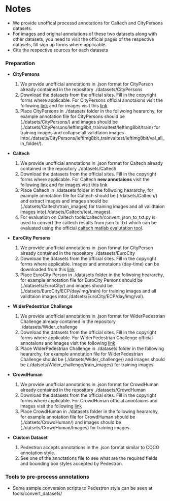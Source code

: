 # **Notes**
* We provide unoffical processd annotations for Caltech and CityPersons datasets.
* For images and original annotations of these two datasets along with other datasets, you need to visit the official pages of the respective datasets, fill sign up forms where applicable.  
* Cite the respective sources for each datasets

 ### Preparation

- **CityPersons**
    1. We provide unofficial annotations in .json format for CityPerson already contained in the repository ./datasets/CityPersons
	2. Download the datasets from the official sites. Fill in the copyright forms where applicable. For CityPersons official annotaions visit the following [link](https://bitbucket.org/shanshanzhang/citypersons/src/default/) and for images visit this [link](https://www.cityscapes-dataset.com/)     	
	3. Place CityPersons in ./datasets folder in the follwoing heararchy, for example annotation file for CityPersons should be (./datsets/CityPersons/) and images should be
   (./datsets/CityPersons/leftImg8bit_trainvaltest/leftImg8bit/train) for training images and collapse all validtaion images into(./datsets/CityPersons/leftImg8bit_trainvaltest/leftImg8bit/val_all_in_folder/). 

- **Caltech**
   1. We provide unofficial annotations in .json format for Caltech already contained in the repository ./datasets/Caltech
   2. Download the datasets from the official sites. Fill in the copyright forms where applicable. For Caltech **new annotaions** visit the following [link](https://www.mpi-inf.mpg.de/departments/computer-vision-and-machine-learning/research/people-detection-pose-estimation-and-tracking/how-far-are-we-from-solving-pedestrian-detection/) and for images visit this [link](http://www.vision.caltech.edu/Image_Datasets/CaltechPedestrians/)     	
   3. Place Caltech in ./datasets folder in the follwoing heararchy, for example annotation file for Caltech should be (./datsets/Caltech/) and extract images and images should be
   (./datsets/Caltech/train_images) for training images and all validtaion images into(./datsets/Caltech/test_images). 
   4. For evaluation on Caltech tools/caltech/convert_json_to_txt.py is used to convert the caltech results from json to .txt which can be evaluated using the official [caltech matlab evalutation tool](http://www.vision.caltech.edu/Image_Datasets/CaltechPedestrians/). 

- **EuroCity Persons**
   1. We provide unofficial annotations in .json format for CityPerson already contained in the repository ./datasets/EuroCity
   2. Download the datasets from the official sites. Fill in the copyright forms where applicable. Images and annotaions (day-time) can be downloaded from this [link](https://eurocity-dataset.tudelft.nl/)
   3. Place EuroCity Person in ./datasets folder in the follwoing heararchy, for example annotation file for EuroCity Persons should be (./datasets/EuroCity/) and images should be
   (./datsets/EuroCity/ECP/day/img/train) for training images and all validtaion images into(./datsets/EuroCity/ECP/day/img/val). 

- **WiderPedestrian Challenge**
    1. We provide unofficial annotations in .json format for WiderPedestrian Challenge already contained in the repository ./datasets/Wider_challenge
	2. Download the datasets from the official sites. Fill in the copyright forms where applicable. For WiderPedestrian Challenge official annotaions and images visit the following [link](https://competitions.codalab.org/competitions/20132)     	
	3. Place WiderPedestrian Challenge in ./datasets folder in the following heararchy, for example annotation file for WiderPedestrian Challenge should be (./datsets/Wider_challenge/) and images should be
   (./datsets/Wider_challenge/train_images) for training images.

- **CrowdHuman**
    1. We provide unofficial annotations in .json format for CrowdHuman already contained in the repository ./datasets/CrowdHuman
	2. Download the datasets from the official sites. Fill in the copyright forms where applicable. For CrowdHuman official annotaions and images visit the following [link](https://www.crowdhuman.org/)     	
	3. Place CrowdHuman in ./datasets folder in the following heararchy, for example annotation file for CrowdHuman should be (./datsets/CrowdHuman/) and images should be
   (./datsets/CrowdHuman/Images) for training images.    

- **Custom Dataset**
	1. Pedestron accepts annotations in the .json format similar to COCO annotation style.
	2. See one of the annotations file to see what are the required fields and bounding box styles accepted by Pedestron. 
	
	
### Tools to pre-process annotations

* Some sample conversion scripts to Pedestron style can be seen at tools/convert_datasets/
